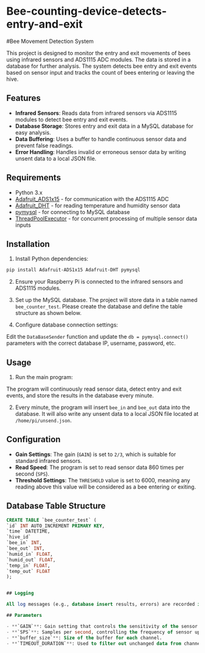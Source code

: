 # Bee-counting-device-detects-entry-and-exit
#Bee Movement Detection System

This project is designed to monitor the entry and exit movements of bees using infrared sensors and ADS1115 ADC modules. The data is stored in a database for further analysis. The system detects bee entry and exit events based on sensor input and tracks the count of bees entering or leaving the hive.

## Features

- **Infrared Sensors**: Reads data from infrared sensors via ADS1115 modules to detect bee entry and exit events.
- **Database Storage**: Stores entry and exit data in a MySQL database for easy analysis.
- **Data Buffering**: Uses a buffer to handle continuous sensor data and prevent false readings.
- **Error Handling**: Handles invalid or erroneous sensor data by writing unsent data to a local JSON file.

## Requirements

- Python 3.x
- [Adafruit_ADS1x15](https://pypi.org/project/Adafruit-ADS1x15/) - for communication with the ADS1115 ADC
- [Adafruit_DHT](https://pypi.org/project/Adafruit-DHT/) - for reading temperature and humidity sensor data
- [pymysql](https://pypi.org/project/PyMySQL/) - for connecting to MySQL database
- [ThreadPoolExecutor](https://docs.python.org/3/library/concurrent.futures.html#concurrent.futures.ThreadPoolExecutor) - for concurrent processing of multiple sensor data inputs

## Installation

1. Install Python dependencies:

```bash
pip install Adafruit-ADS1x15 Adafruit-DHT pymysql
```

2. Ensure your Raspberry Pi is connected to the infrared sensors and ADS1115 modules.

3. Set up the MySQL database. The project will store data in a table named `bee_counter_test`. Please create the database and define the table structure as shown below.

4. Configure database connection settings:

Edit the `DataBaseSender` function and update the `db = pymysql.connect()` parameters with the correct database IP, username, password, etc.

## Usage

1. Run the main program:

The program will continuously read sensor data, detect entry and exit events, and store the results in the database every minute.

2. Every minute, the program will insert `bee_in` and `bee_out` data into the database. It will also write any unsent data to a local JSON file located at `/home/pi/unsend.json`.

## Configuration

- **Gain Settings**: The gain (`GAIN`) is set to `2/3`, which is suitable for standard infrared sensors.
- **Read Speed**: The program is set to read sensor data 860 times per second (`SPS`).
- **Threshold Settings**: The `THRESHOLD` value is set to 6000, meaning any reading above this value will be considered as a bee entering or exiting.

## Database Table Structure

```sql
CREATE TABLE `bee_counter_test` (
`id` INT AUTO_INCREMENT PRIMARY KEY,
`time` DATETIME,
`hive_id` 
`bee_in` INT,
`bee_out` INT,
`humid_in` FLOAT,
`humid_out` FLOAT,
`temp_in` FLOAT,
`temp_out` FLOAT
);


## Logging

All log messages (e.g., database insert results, errors) are recorded in the `test.log` file and can be reviewed as needed.

## Parameters

- **`GAIN`**: Gain setting that controls the sensitivity of the sensor readings.
- **`SPS`**: Samples per second, controlling the frequency of sensor updates.
- **`buffer_size`**: Size of the buffer for each channel.
- **`TIMEOUT_DURATION`**: Used to filter out unchanged data from channels.
